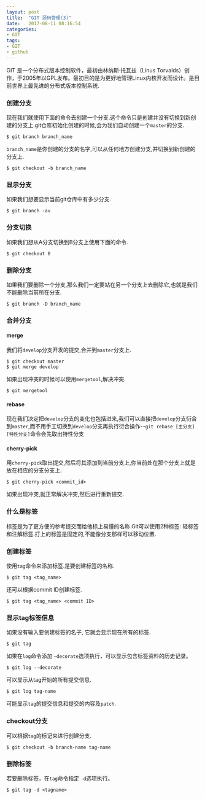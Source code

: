 ```yaml
---
layout: post
title:  "GIT 源码管理(3)"
date:   2017-08-11 08:16:54
categories:
- GIT
tags:
- GIT
- github
---
```



GIT 是一个分布式版本控制软件，最初由林纳斯·托瓦兹（Linus Torvalds）创作，于2005年以GPL发布。最初目的是为更好地管理Linux内核开发而设计。是目前世界上最先进的分布式版本控制系统.



### 创建分支

现在我们就使用下面的命令去创建一个分支.这个命令只是创建并没有切换到新创建的分支上.git仓库初始化创建的时候,会为我们自动创建一个`master`的分支.

```
$ git branch branch_name
```

`branch_name`是你创建的分支的名字,可以从任何地方创建分支,并切换到新创建的分支上.

```
$ git checkout -b branch_name
```

### 显示分支

如果我们想要显示当前git仓库中有多少分支.

```
$ git branch -av
```

### 分支切换

如果我们想从A分支切换到B分支上使用下面的命令.

```
$ git checkout B
```

### 删除分支

如果我们要删除一个分支,那么我们一定要站在另一个分支上去删除它,也就是我们不能删除当前所在分支.

```
$ git branch -D branch_name
```

### 合并分支

#### merge

我们将`develop`分支开发的提交,合并到`master`分支上.

```
$ git checkout master
$ git merge develop
```

如果出现冲突的时候可以使用`mergetool`,解决冲突.

```
$ git mergetool
```

#### rebase

现在我们决定把`develop`分支的变化也包括进来,我们可以直接把`develop`分支衍合到`master`,而不用手工切换到`develop`分支再执行衍合操作--`git rebase [主分支] [特性分支]`命令会先取出特性分支

#### cherry-pick

用`cherry-pick`取出提交,然后将其添加到当前分支上,你当前处在那个分支上就是放在相应的分支分支上.

```
$ git cherry-pick <commit_id>
```

如果出现冲突,就正常解决冲突,然后进行重新提交.

### 什么是标签

标签是为了更方便的参考提交而给他标上易懂的名称.Git可以使用2种标签: 轻标签和注解标签.打上的标签是固定的,不能像分支那样可以移动位置.

### 创建标签

使用`tag`命令来添加标签.是要创建标签的名称.

```
$ git tag <tag_name>
```

还可以根据commit ID创建标签.

```
$ git tag <tag_name> <commit ID>
```

### 显示tag标签信息

如果没有输入要创建标签的名子, 它就会显示现在所有的标签.

```
$ git tag
```

如果在`log`命令添加 `–decorate`选项执行，可以显示包含标签资料的历史记录。

```
$ git log --decorate
```

可以显示从tag开始的所有提交信息.

```
$ git log tag-name
```

可能显示`tag`的提交信息和提交的内容及`patch`.

### checkout分支

可以根据`tag`的标记来进行创建分支.

```
$ git checkout -b branch-name tag-name
```

### 删除标签

若要删除标签，在`tag`命令指定 `-d`选项执行。

```
$ git tag -d <tagname>
```
